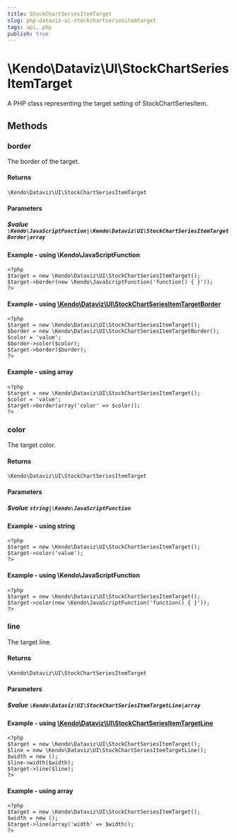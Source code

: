 ```yaml
---
title: StockChartSeriesItemTarget
slug: php-dataviz-ui-stockchartseriesitemtarget
tags: api, php
publish: true
---
```


# \Kendo\Dataviz\UI\StockChartSeriesItemTarget

A PHP class representing the target setting of StockChartSeriesItem.


## Methods

### border

The border of the target.

#### Returns
`\Kendo\Dataviz\UI\StockChartSeriesItemTarget`

#### Parameters

##### $value `\Kendo\JavaScriptFunction|\Kendo\Dataviz\UI\StockChartSeriesItemTargetBorder|array`




#### Example  - using \Kendo\JavaScriptFunction
    <?php
    $target = new \Kendo\Dataviz\UI\StockChartSeriesItemTarget();
    $target->border(new \Kendo\JavaScriptFunction('function() { }'));
    ?>


#### Example - using [\Kendo\Dataviz\UI\StockChartSeriesItemTargetBorder](/api/wrappers/php/Kendo/Dataviz/UI/StockChartSeriesItemTargetBorder)
    <?php
    $target = new \Kendo\Dataviz\UI\StockChartSeriesItemTarget();
    $border = new \Kendo\Dataviz\UI\StockChartSeriesItemTargetBorder();
    $color = 'value';
    $border->color($color);
    $target->border($border);
    ?>

#### Example - using array

    <?php
    $target = new \Kendo\Dataviz\UI\StockChartSeriesItemTarget();
    $color = 'value';
    $target->border(array('color' => $color));
    ?>

### color
The target color.

#### Returns
`\Kendo\Dataviz\UI\StockChartSeriesItemTarget`

#### Parameters

##### $value `string|\Kendo\JavaScriptFunction`



#### Example  - using string
    <?php
    $target = new \Kendo\Dataviz\UI\StockChartSeriesItemTarget();
    $target->color('value');
    ?>

#### Example  - using \Kendo\JavaScriptFunction
    <?php
    $target = new \Kendo\Dataviz\UI\StockChartSeriesItemTarget();
    $target->color(new \Kendo\JavaScriptFunction('function() { }'));
    ?>

### line

The target line.

#### Returns
`\Kendo\Dataviz\UI\StockChartSeriesItemTarget`

#### Parameters

##### $value `\Kendo\Dataviz\UI\StockChartSeriesItemTargetLine|array`


#### Example - using [\Kendo\Dataviz\UI\StockChartSeriesItemTargetLine](/api/wrappers/php/Kendo/Dataviz/UI/StockChartSeriesItemTargetLine)
    <?php
    $target = new \Kendo\Dataviz\UI\StockChartSeriesItemTarget();
    $line = new \Kendo\Dataviz\UI\StockChartSeriesItemTargetLine();
    $width = new ();
    $line->width($width);
    $target->line($line);
    ?>

#### Example - using array

    <?php
    $target = new \Kendo\Dataviz\UI\StockChartSeriesItemTarget();
    $width = new ();
    $target->line(array('width' => $width));
    ?>

